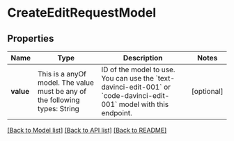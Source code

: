 # CreateEditRequestModel



## Properties
Name | Type | Description | Notes
------------ | ------------- | ------------- | -------------
**value** | This is a anyOf model. The value must be any of the following types: String | ID of the model to use. You can use the &#x60;text-davinci-edit-001&#x60; or &#x60;code-davinci-edit-001&#x60; model with this endpoint. | [optional] 





[[Back to Model list]](../README.md#models) [[Back to API list]](../README.md#api-endpoints) [[Back to README]](../README.md)


